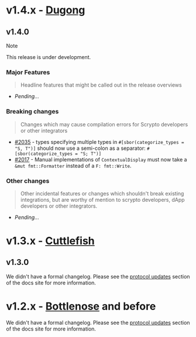 <!--
> The purpose of this document is to be turned into:
> * Release Overviews (e.g. in github release notes or Discord/email announcements)
> * Detailed developer-facing release notes, to assist developers upgrading their scrypto or other integrations to the new version.
>
> It should be grouped by:
> # Protocol Update
> ## Version (Minor or patch)
> ### Subsections: Major Features | Breaking changes | Other changes
> 
> A new release should contain the following:

> [!NOTE]
> 
> This release is under development.

### Major Features

> Headline features that might be called out in the release overviews

* *Pending...*

### Breaking changes

> Changes which may cause compilation errors for Scrypto developers or other integrators

* *Pending...*

### Other changes

> Other incidental features or changes which shouldn't break existing integrations, but are worthy of mention to scrypto developers, dApp developers or other integrators.

* *Pending...*

-->

# v1.4.x - [Dugong](https://docs.radixdlt.com/docs/dugong)

## v1.4.0

> [!NOTE]
> 
> This release is under development.

### Major Features

> Headline features that might be called out in the release overviews

* *Pending...*

### Breaking changes

> Changes which may cause compilation errors for Scrypto developers or other integrators

* [#2035](https://github.com/radixdlt/radixdlt-scrypto/pull/2035) - types specifying multiple types in `#[sbor(categorize_types = "S, T")]` should now use a semi-colon as a separator: `#[sbor(categorize_types = "S; T")]`
* [#2017](https://github.com/radixdlt/radixdlt-scrypto/pull/2017) - Manual implementations of `ContextualDisplay` must now take a `&mut fmt::Formatter` instead of a `F: fmt::Write`.

### Other changes

> Other incidental features or changes which shouldn't break existing integrations, but are worthy of mention to scrypto developers, dApp developers or other integrators.

* *Pending...*

# v1.3.x - [Cuttlefish](https://docs.radixdlt.com/docs/cuttlefish)

## v1.3.0

We didn't have a formal changelog. Please see the [protocol updates](https://docs.radixdlt.com/docs/protocol-updates) section of the docs site for more information.

# v1.2.x - [Bottlenose](https://docs.radixdlt.com/docs/bottlenose) and before

We didn't have a formal changelog. Please see the [protocol updates](https://docs.radixdlt.com/docs/protocol-updates) section of the docs site for more information.